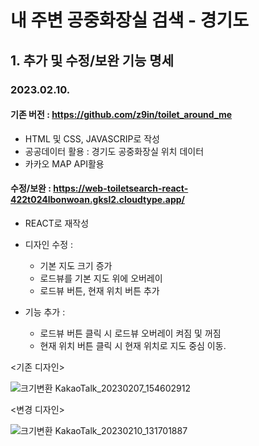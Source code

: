 # 내 주변 공중화장실 검색 - 경기도

## 1. 추가 및 수정/보완 기능 명세
### 2023.02.10.
#### 기존 버전 : https://github.com/z9in/toilet_around_me
- HTML 및 CSS, JAVASCRIP로 작성
- 공공데이터 활용 : 경기도 공중화장실 위치 데이터
- 카카오 MAP API활용 

#### 수정/보완  : https://web-toiletsearch-react-422t024lbonwoan.gksl2.cloudtype.app/
- REACT로 재작성
- 디자인 수정 : 
    - 기본 지도 크기 증가
    - 로드뷰를 기본 지도 위에 오버레이
    - 로드뷰 버튼, 현재 위치 버튼 추가
   
- 기능 추가 :
    - 로드뷰 버튼 클릭 시 로드뷰 오버레이 켜짐 및 꺼짐
    - 현재 위치 버튼 클릭 시 현재 위치로 지도 중심 이동.

<기존 디자인>     

![크기변환 KakaoTalk_20230207_154602912](https://user-images.githubusercontent.com/113665653/218005785-1595627c-845a-4029-8397-6094e0ac3fe3.jpg)



<변경 디자인>

![크기변환 KakaoTalk_20230210_131701887](https://user-images.githubusercontent.com/113665653/218005800-42ff9089-8634-4113-aeac-d1bdfc2e6d9b.jpg)


